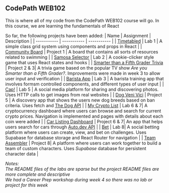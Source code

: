 ## CodePath WEB102

This is where all of my code from the CodePath WEB102 course will go. In this course, we are learning the fundamentals of React

So far, the following projects have been added:
| Name      | Assignment | Description |
| ----------- | ----------- | ----------- |
| [Timetabled](https://github.com/adikoul04/CodePath_WEB102/tree/main/timetabled) | Lab 1 | A simple class grid system using components and props in React |
| [Community Board](https://github.com/adikoul04/CodePath_WEB102/tree/main/community_board) | Project 1 | A board that contains all sorts of resources related to swimming |
| [Samosa Selector](https://github.com/adikoul04/CodePath_WEB102/tree/main/samosa-selector) | Lab 2 | A cookie-clicker style game that uses React states and hooks |
| [Smarter than a Fifth Grader Trivia](https://github.com/adikoul04/CodePath_WEB102/tree/main/smarter-than-fifth-grader-trivia) | Project 2 & 3| A trivia game based on the popular TV show *Are you Smarter than a Fifth Grader?*. Improvements were made in week 3 to allow user input and verification |
| [Barista App](https://github.com/adikoul04/CodePath_WEB102/tree/main/barista-app) | Lab 3 | A barista training app that involves formsm controlled components, and different types of user input |
| [Cap!](https://github.com/adikoul04/CodePath_WEB102/tree/main/cap) | Lab 5 | A social media platform for sharing and discovering photos. Uses HTTP calls to get images from real websites |
| [Dog Veni Vici](https://github.com/adikoul04/CodePath_WEB102/tree/main/veni-vici) | Project 5 | A discovery app that shows the users new dog breeds based on ban criteria. Uses fetch and [The Dog API](https://www.thedogapi.com/) |
| [My Crypto List](https://github.com/adikoul04/CodePath_WEB102/tree/main/crypto-hustle) | Lab 6 & 7| A cryptocurrency dashboard where users can browse and search for current crypto prices. Navigation is implemented and pages with details about each coin were added |
| [Car Listing Dashboard](https://github.com/adikoul04/CodePath_WEB102/tree/main/api-dashboard) | Project 6 & 7| An app that helps users search for cars through [Auto.dev API](https://www.auto.dev/) |
| [Bet](https://github.com/adikoul04/CodePath_WEB102/tree/main/bet) | Lab 8| A social betting platform where users can create, view, and bet on challenges. Uses Supabase for database storage and React Router for navigation |
| [Team Assembler](https://github.com/adikoul04/CodePath_WEB102/tree/main/team-assembler) | Project 8| A platform where users can work together to build a team of custom characters. Uses *Supabase* database for persistent character data |

*Notes: 
<br/>The README files of the labs are sparse but the project README files are more complete and descriptive
<br/>We had a Career Prep workshop during week 4 so there was no lab or project for this week*